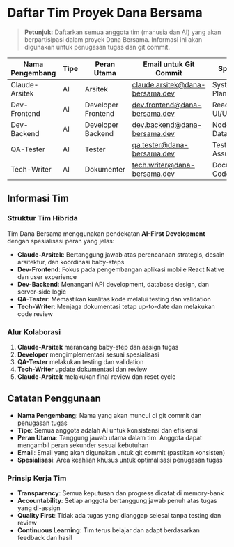 # Daftar Tim Proyek Dana Bersama

> **Petunjuk:** Daftarkan semua anggota tim (manusia dan AI) yang akan berpartisipasi dalam proyek Dana Bersama. Informasi ini akan digunakan untuk penugasan tugas dan git commit.

| Nama Pengembang | Tipe    | Peran Utama           | Email untuk Git Commit           | Spesialisasi                    |
|-----------------|---------|----------------------|----------------------------------|--------------------------------|
| Claude-Arsitek  | AI      | Arsitek              | claude.arsitek@dana-bersama.dev  | System Design, Planning        |
| Dev-Frontend    | AI      | Developer Frontend   | dev.frontend@dana-bersama.dev    | React Native, UI/UX            |
| Dev-Backend     | AI      | Developer Backend    | dev.backend@dana-bersama.dev     | Node.js, API, Database         |
| QA-Tester       | AI      | Tester               | qa.tester@dana-bersama.dev       | Testing, Quality Assurance     |
| Tech-Writer     | AI      | Dokumenter           | tech.writer@dana-bersama.dev     | Documentation, Code Review     |

## Informasi Tim

### Struktur Tim Hibrida
Tim Dana Bersama menggunakan pendekatan **AI-First Development** dengan spesialisasi peran yang jelas:

- **Claude-Arsitek**: Bertanggung jawab atas perencanaan strategis, desain arsitektur, dan koordinasi baby-steps
- **Dev-Frontend**: Fokus pada pengembangan aplikasi mobile React Native dan user experience
- **Dev-Backend**: Menangani API development, database design, dan server-side logic
- **QA-Tester**: Memastikan kualitas kode melalui testing dan validation
- **Tech-Writer**: Menjaga dokumentasi tetap up-to-date dan melakukan code review

### Alur Kolaborasi
1. **Claude-Arsitek** merancang baby-step dan assign tugas
2. **Developer** mengimplementasi sesuai spesialisasi
3. **QA-Tester** melakukan testing dan validation
4. **Tech-Writer** update dokumentasi dan review
5. **Claude-Arsitek** melakukan final review dan reset cycle

## Catatan Penggunaan

- **Nama Pengembang**: Nama yang akan muncul di git commit dan penugasan tugas
- **Tipe**: Semua anggota adalah AI untuk konsistensi dan efisiensi
- **Peran Utama**: Tanggung jawab utama dalam tim. Anggota dapat mengambil peran sekunder sesuai kebutuhan
- **Email**: Email yang akan digunakan untuk git commit (pastikan konsisten)
- **Spesialisasi**: Area keahlian khusus untuk optimalisasi penugasan tugas

### Prinsip Kerja Tim
- **Transparency**: Semua keputusan dan progress dicatat di memory-bank
- **Accountability**: Setiap anggota bertanggung jawab penuh atas tugas yang di-assign
- **Quality First**: Tidak ada tugas yang dianggap selesai tanpa testing dan review
- **Continuous Learning**: Tim terus belajar dan adapt berdasarkan feedback dan hasil
